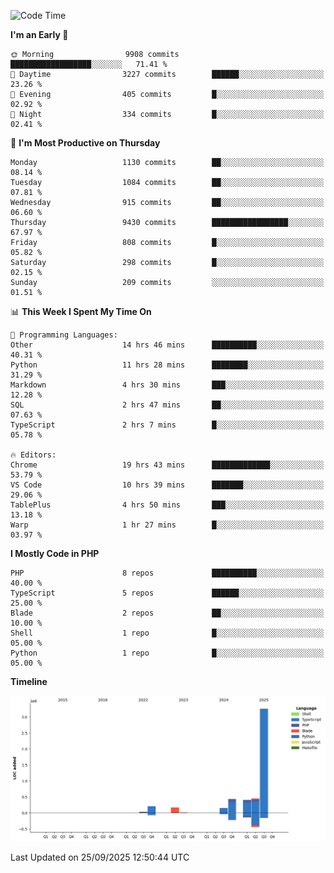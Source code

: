 <!--START_SECTION:waka-->
![Code Time](http://img.shields.io/badge/Code%20Time-4%2C234%20hrs%2027%20mins-blue)

**I'm an Early 🐤** 

```text
🌞 Morning                9908 commits        ██████████████████░░░░░░░   71.41 % 
🌆 Daytime                3227 commits        ██████░░░░░░░░░░░░░░░░░░░   23.26 % 
🌃 Evening                405 commits         █░░░░░░░░░░░░░░░░░░░░░░░░   02.92 % 
🌙 Night                  334 commits         █░░░░░░░░░░░░░░░░░░░░░░░░   02.41 % 
```
📅 **I'm Most Productive on Thursday** 

```text
Monday                   1130 commits        ██░░░░░░░░░░░░░░░░░░░░░░░   08.14 % 
Tuesday                  1084 commits        ██░░░░░░░░░░░░░░░░░░░░░░░   07.81 % 
Wednesday                915 commits         ██░░░░░░░░░░░░░░░░░░░░░░░   06.60 % 
Thursday                 9430 commits        █████████████████░░░░░░░░   67.97 % 
Friday                   808 commits         █░░░░░░░░░░░░░░░░░░░░░░░░   05.82 % 
Saturday                 298 commits         █░░░░░░░░░░░░░░░░░░░░░░░░   02.15 % 
Sunday                   209 commits         ░░░░░░░░░░░░░░░░░░░░░░░░░   01.51 % 
```


📊 **This Week I Spent My Time On** 

```text
💬 Programming Languages: 
Other                    14 hrs 46 mins      ██████████░░░░░░░░░░░░░░░   40.31 % 
Python                   11 hrs 28 mins      ████████░░░░░░░░░░░░░░░░░   31.29 % 
Markdown                 4 hrs 30 mins       ███░░░░░░░░░░░░░░░░░░░░░░   12.28 % 
SQL                      2 hrs 47 mins       ██░░░░░░░░░░░░░░░░░░░░░░░   07.63 % 
TypeScript               2 hrs 7 mins        █░░░░░░░░░░░░░░░░░░░░░░░░   05.78 % 

🔥 Editors: 
Chrome                   19 hrs 43 mins      █████████████░░░░░░░░░░░░   53.79 % 
VS Code                  10 hrs 39 mins      ███████░░░░░░░░░░░░░░░░░░   29.06 % 
TablePlus                4 hrs 50 mins       ███░░░░░░░░░░░░░░░░░░░░░░   13.18 % 
Warp                     1 hr 27 mins        █░░░░░░░░░░░░░░░░░░░░░░░░   03.97 % 
```

**I Mostly Code in PHP** 

```text
PHP                      8 repos             ██████████░░░░░░░░░░░░░░░   40.00 % 
TypeScript               5 repos             ██████░░░░░░░░░░░░░░░░░░░   25.00 % 
Blade                    2 repos             ██░░░░░░░░░░░░░░░░░░░░░░░   10.00 % 
Shell                    1 repo              █░░░░░░░░░░░░░░░░░░░░░░░░   05.00 % 
Python                   1 repo              █░░░░░░░░░░░░░░░░░░░░░░░░   05.00 % 
```



**Timeline**

![Lines of Code chart](https://raw.githubusercontent.com/abrahamgreyson/abrahamgreyson/main/assets/bar_graph.png)


 Last Updated on 25/09/2025 12:50:44 UTC
<!--END_SECTION:waka-->
